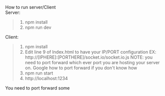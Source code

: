 How to run server/Client  
Server:  
>1. npm install
>2. npm run dev

Client:  
>1. npm install
>2. Edit line 9 of Index.html to have your IP/PORT configuration EX: http://[IPHERE]:[PORTHERE]/socket.io/socket.io.js
> NOTE: you need to port forward which ever port you are hosting your server on. Google how to port forward if you don't know how
>3. npm run start
>4. http://localhost:1234


You need to port forward some
